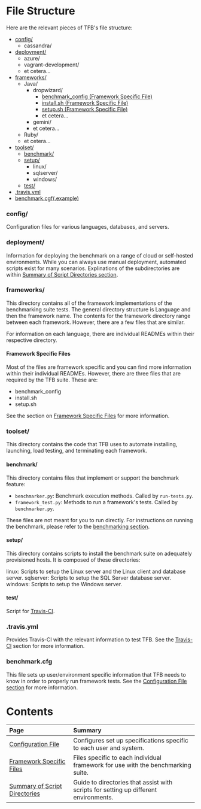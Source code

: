 # File Structure

Here are the relevant pieces of TFB's file structure:

* [config/](#config)
    * cassandra/
* [deployment/](#deployment)
    * azure/
    * vagrant-development/
    * et cetera...
* [frameworks/](#frameworks)
    * Java/
        * dropwizard/
            * [benchmark_config (Framework Specific File)](#framework-specific-files)
            * [install.sh (Framework Specific File)](#framework-specific-files)
            * [setup.sh (Framework Specific File)](#framework-specific-files)
            * et cetera...
        * gemini/
        * et cetera...
    * Ruby/
    * et cetera...
* [toolset/](#toolset)
    * [benchmark/](#benchmark)
    * [setup/](#setup)
        * linux/
        * sqlserver/
        * windows/
    * [test/](#test)
* [.travis.yml](#travisyml)
* [benchmark.cgf(.example)](#benchmarkcfg)

### config/

Configuration files for various languages, databases, and servers.

### deployment/

Information for deploying the benchmark on a range of cloud or 
self-hosted environments. While you can always use manual deployment, 
automated scripts exist for many scenarios. Explinations of the 
subdirectories are within 
[Summary of Script Directories section](Codebase/Summary-of-Script-Directories).

### frameworks/

This directory contains all of the framework implementations of the 
benchmarking suite tests. The general directory structure is Language 
and then the framework name. The contents for the framework directory 
range between each framework. However, there are a few files that are 
similar. 

For information on each language, there are individual READMEs within 
their respective directory. 

#### Framework Specific Files

Most of the files are framework specific and you can find more 
information within their individual READMEs. However, there are three 
files that are required by the TFB suite. These are:

* benchmark_config
* install.sh
* setup.sh

See the section on [Framework Specific Files](Codebase/Framework-Files) 
for more information.

### toolset/

This directory contains the code that TFB uses to automate installing, 
launching, load testing, and terminating each framework.

#### benchmark/

This directory contains files that implement or support the benchmark feature:

* `benchmarker.py`: Benchmark execution methods. Called by `run-tests.py`.
* `framework_test.py`: Methods to run a framework's tests. Called by `benchmarker.py`.

These files are not meant for you to run directly. For instructions on running the 
benchmark, please refer to the [benchmarking section](Benchmarking).

#### setup/

This directory contains scripts to install the benchmark suite on adequately 
provisioned hosts. It is composed of these directories:

linux: Scripts to setup the Linux server and the Linux client and database server.
sqlserver: Scripts to setup the SQL Server database server.
windows: Scripts to setup the Windows server.

#### test/

Script for [Travis-CI](Project-Information/Travis-CI).

### .travis.yml

Provides Travis-CI with the relevant information to test TFB. See the 
[Travis-CI](Project-Information/Travis-CI) section for more information.

### benchmark.cfg

This file sets up user/environment specific information that TFB needs to 
know in order to properly run framework tests. See the 
[Configuration File section](Codebase/Configuration-File) for more information.

# Contents

| Page | Summary |
|:---- |:------- |
[Configuration File](Codebase/Configuration-File) | Configures set up specifications specific to each user and system.
[Framework Specific Files](Codebase/Framework-Files) | Files specific to each individual framework for use with the benchmarking suite.
[Summary of Script Directories](Codebase/Summary-of-Script-Directories) | Guide to directories that assist with scripts for setting up different environments.
